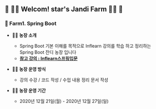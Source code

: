 

## :green_heart: :woman_farmer: Welcom! star's Jandi Farm​ :woman_farmer: :green_heart:





### :seedling: Farm1. Spring Boot



* :woman_farmer: **농장 소개**
  * Spring Boot 기본 이해를 목적으로 Inflearn 강의를 학습 하고 정리하는 Spring Boot 잔디 농장 입니다
  * **[참고 강의 : Inflearn스프링입문](https://www.inflearn.com/course/%EC%8A%A4%ED%94%84%EB%A7%81-%EC%9E%85%EB%AC%B8-%EC%8A%A4%ED%94%84%EB%A7%81%EB%B6%80%ED%8A%B8/dashboard)**
  


* :woman_farmer: **농장 운영 방식**
  * 강의 수강 / 코드 작성 / 수업 내용 정리 문서 작성



* :woman_farmer: **농장 운영 기간**
  * 2020년 12월 21일(월) - 2020년 12월 27일(일)

